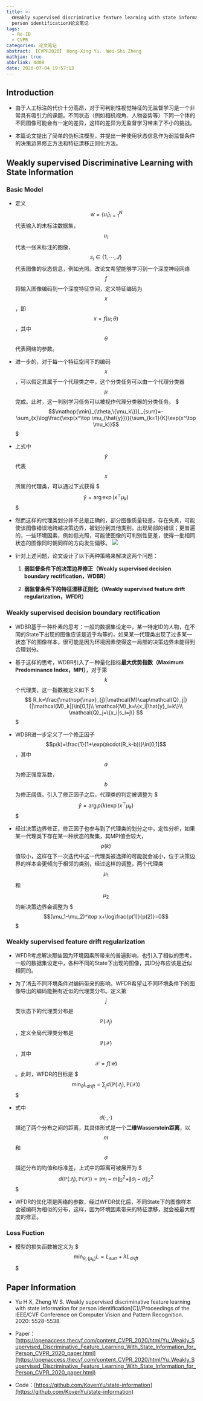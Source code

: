 ```yaml
---
title: >-
  《Weakly supervised discriminative feature learning with state information for
  person identification》论文笔记
tags:
  - Re-ID
  - CVPR
categories: 论文笔记
abstract: 【CVPR2020】 Hong-Xing Yu， Wei-Shi Zheng
mathjax: true
abbrlink: 4d08
date: 2020-07-04 19:57:13
---
```

## Introduction

- 由于人工标注的代价十分高昂，对于可判别性视觉特征的无监督学习是一个非常具有吸引力的课题。不同状态（例如相机视角、人物姿势等）下同一个体的不同图像可能会有一定的差异，这样的差异为无监督学习带来了不小的挑战。

- 本篇论文提出了简单的伪标注模型，并提出一种使用状态信息作为弱监督条件的决策边界修正方法和特征漂移正则化方法。

## Weakly supervised Discriminative Learning with State Information

### Basic Model

- 定义$$\mathcal{U}=\{u_i\}_{i=1}^N$$代表输入的未标注数据集，$$u_i$$代表一张未标注的图像，$$s_i\in \{1,\cdots,J\}$$代表图像的状态信息，例如光照。改论文希望能够学习到一个深度神经网络$$f$$将输入图像编码到一个深度特征空间，定义特征编码为$$x$$，即$$x=f(u;\theta)$$，其中$$\theta$$代表网络的参数。

- 进一步的，对于每一个特征空间下的编码$$x$$，可以假定其属于一个代理类之中，这个分类任务可以由一个代理分类器$$\mu$$完成。此时，这一判别学习任务可以被视作代理分类器的分类任务。
$$$\mathop{\min}_{\theta,\{\mu_k\}}L_{surr}=-\sum_{x}\log\frac{\exp(x^\top \mu_{\hat{y}})}{\sum_{k=1}{K}\exp(x^\top \mu_k)}$$$

- 上式中$$\hat{y}$$代表$$x$$所属的代理类，可以通过下式获得
$$$\hat{y}=\mathop{\arg\mathop{\max}_{k}}\exp(x^\top \mu_{k})$$$

- 然而这样的代理类划分并不总是正确的，部分图像质量较差，存在失真，可能使该图像错误地跨越决策边界，被划分到其他类别，出现局部的错误；更普遍的，一些环境因素，例如低光照，可能使图像的可判别性更差，使得一批相同状态的图像同时朝同样的方向发生偏移。
![](https://raw.githubusercontent.com/Bye-lemon/Pictures/master/20200704215720.png)

- 针对上述问题，论文设计了以下两种策略来解决这两个问题：

    1. **弱监督条件下的决策边界修正（Weakly supervised decision boundary rectification，WDBR）**
    
    2. **弱监督条件下的特征漂移正则化（Weakly supervised feature drift regularization，WFDR）**
    
### Weakly supervised decision boundary rectification

- WDBR基于一种朴素的思考：一般的数据集设定中，某一特定ID的人物，在不同的State下出现的图像应该是近乎均等的，如果某一代理类出现了过多某一状态下的图像样本，很可能是因为环境因素使得这一局部的决策边界未能得到合理划分。

- 基于这样的思考，WDBR引入了一种量化指标**最大优势指数（Maximum Predominance Index，MPI）**，对于第$$k$$个代理类，这一指数被定义如下
$$$
R_k=\frac{\mathop{\max}_{j}|\mathcal{M}\cap\mathcal{Q}_j|}{|\mathcal{M}_k|}\in[0,1]\\
\mathcal{M}_k=\{x_i|\hat{y}_i=k\}\\
\mathcal{Q}_j=\{x_i|s_i=j\}
$$$

- WDBR进一步定义了一个修正因子$$p(k)=\frac{1}{1+\exp(a\cdot(R_k-b))}\in[0,1]$$，其中$$a$$为修正强度系数，$$b$$为修正阈值。引入了修正因子之后，代理类的判定被调整为
$$$\hat{y}=\mathop{\arg\mathop{\max}_{k}}p(k)\exp(x^\top \mu_{k})$$$

- 经过决策边界修正，修正因子也参与到了代理类的划分之中，定性分析，如果某一代理类下存在某一种状态的聚集，其MPI值会较大，$$p(k)$$值较小，这样在下一次迭代中这一代理类被选择的可能就会减小，位于决策边界的样本会更倾向于相邻的类别，经过这样的调整，两个代理类$$\mu_1$$和$$\mu_2$$的新决策边界会调整为
$$$(\mu_1-\mu_2)^\top x+\log\frac{p(1)}{p(2)}=0$$$

### Weakly supervised feature drift regularization

- WFDR考虑解决那些因为环境因素所带来的普遍影响，也引入了相似的思考，一般的数据集设定中，各种不同的State下出现的图像，其ID分布应该是近似相同的。

- 为了消去不同环境条件对编码带来的影响，WFDR希望让不同环境条件下的图像导出的编码能拥有近似的代理类分布。定义第$$j$$类状态下的代理类分布是$$\mathbb{P}(\mathcal{Q}_j)$$，定义全局代理类分布是$$\mathbb{P}(\mathcal{X})$$，其中$$\mathcal{X}=f(\mathcal{U})$$。此时，WFDR的目标是
$$$\mathop{\min}_{\theta}L_{drift}=\sum_{j}d(\mathbb{P}(\mathcal{Q}_j),\mathbb{P}(\mathcal{X}))$$$

- 式中$$d(\cdot,\cdot)$$描述了两个分布之间的距离，其具体形式是一个**二维Wasserstein距离**，以$$m$$和$$\sigma$$描述分布的均值和标准差，上式中的距离可被展开为
$$$d(\mathbb{P}(\mathcal{Q}_j),\mathbb{P}(\mathcal{X}))=\|m_j-m\|_2^2+\|\sigma_j-\sigma\|_2^2$$$

- WFDR的优化项是网络的参数，经过WFDR优化后，不同State下的图像样本会被编码为相似的分布，这样，因为环境因素带来的特征漂移，就会被最大程度的修正。

### Loss Fuction
    
- 模型的损失函数被定义为
$$$\mathop{\min}_{\theta,\{\mu_k\}}L=L_{surr}+\lambda L_{drift}$$$

## Paper Information

- Yu H X, Zheng W S. Weakly supervised discriminative feature learning with state information for person identification[C]//Proceedings of the IEEE/CVF Conference on Computer Vision and Pattern Recognition. 2020: 5528-5538.

- Paper：[https://openaccess.thecvf.com/content_CVPR_2020/html/Yu_Weakly_Supervised_Discriminative_Feature_Learning_With_State_Information_for_Person_CVPR_2020_paper.html](https://openaccess.thecvf.com/content_CVPR_2020/html/Yu_Weakly_Supervised_Discriminative_Feature_Learning_With_State_Information_for_Person_CVPR_2020_paper.html)

- Code：[https://github.com/KovenYu/state-information](https://github.com/KovenYu/state-information)